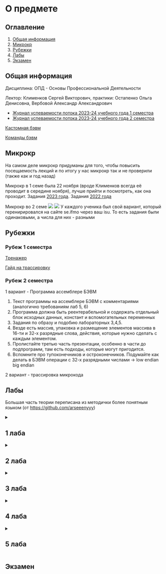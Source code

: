 # О предмете

## Оглавление

1. [Общая информация](#info)
2. [Микрокр](#microkr)
3. [Рубежки](#rubez)
4. [Лабы](#labs)
5. [Экзамен](#exam)

## Общая информация <a name="info"></a>

Дисциплина: ОПД - Основы Профессиональной Деятельности

Лектор: Клименков Сергей Викторович, практики: Остапенко Ольга Денисовна, Вербовой Александр Александрович

- [Журнал успеваемости потока 2023-24 учебного года 1 семестра](https://docs.google.com/spreadsheets/d/13S-2iAf4nN32t-FHNJ_jX8qY8gaT1N2PcAmV19g3OMo/edit#gid=1376124505)
- [Журнал успеваемости потока 2023-24 учебного года 2 семестра](https://docs.google.com/spreadsheets/d/1r8d1n3sGhOtqBdFpx-kMUNpaGigBS6X_fC8O7VNI1Jc/edit#gid=881512036)

[Кастомная бэвм](custom.jar)

[Команды бэвм](interpreter.txt)

## Микрокр <a name="microkr"></a>

На самом деле микрокр придуманы для того, чтобы повысить посещаемость лекций и по итогу у нас микрокр так и не
проверили (также как и год назад)

Микрокр в 1 семе была 22 ноября (вроде Клименков всегда её проводит в середине ноября), лучше прийти и посмотреть, как
она проходит.
Задания [2023 года](https://github.com/petrovviacheslav/myitmo/blob/main/%D0%9E%D0%9F%D0%94/%D0%BC%D0%B8%D0%BA%D1%80%D0%BE%D0%BA%D1%80/1.pdf).
Задания [2022 года](https://github.com/maxbarsukov/itmo/blob/master/1-2%20%D0%BE%D0%BF%D0%B4/%D0%BC%D0%B8%D0%BA%D1%80%D0%BE%D0%BA%D1%80/3/full.pdf)

Микрокр во 2 семе
![](https://i.imgur.com/PE16Yzz.png)
![](https://i.imgur.com/vNyTaJc.png)
У каждого ученика был свой вариант, который геренирировался на сайте se.ifmo через ваш isu. То есть задания были
одинаковыми, а числа для них - разными

## Рубежки <a name="rubez"></a>


### Рубеж 1 семестра
[Тренажер](https://se.ifmo.ru/~s263975/program-tracing/)

[Гайд на трассировку](https://www.youtube.com/watch?v=u2-U5QQYgZw)

### Рубеж 2 семестра

1 вариант - Программа ассемблере БЭВМ
1. Текст программы на ассемблере БЭВМ с комментариями (аналогично требованиям лаб 5, 6)
2. Программа должна быть реентерабельной и содержать отдельный блок исходных данных, констант и вспомогательных переменных
3. Задания по образу и подобию лабораторных 3,4,5.
4. Везде есть массив, упаковка и размещение элементов массива в 16-ти и 32-х разрядные слова, действия, которые нужно сделать с каждым элементом.
5. Пролистайте третью часть презентации, особенно в части до подпрограмм, там есть подходы, которые могут пригодится.
6. Вспомните про тупоконечников и остроконечников. Подумайте как делать в БЭВМ операции с 32-х разрядными числами -> low endian big endian

[](https://i.imgur.com/nvfO5L3.jpg)

2 вариант - трассировка микрокода

## Лабы <a name="labs"></a>

Большая часть теории переписана из методички более понятным языком (от https://github.com/arseeenyyy)
<details>
<summary><h2>1 лаба</h2></summary>

Первая лаба по ОПД - можно сказать самая первая крупная проблема, с которой вы столкнётесь, как только поступите на ВТ.
Остальные лабы (в 1 семестре) по другим предметам значительно легче.
Скорее всего вы сдадите эту лабу только тогда, когда практик решит, что достаточно помучал вас (обычно это происходит в
конце октября - начале ноября).
В принципе можно установить Linux, как вторую ОС или подсистему, ну или пользуйтесь виртуалкой (VirtualBox / VMware),
так как вы замучаетесь отрабатывать команды на helios'е.

Годные курсы на степике, которые помогут изучить команды (их очень много) + опции, - [первый](https://stepik.org/course/548/syllabus) и [второй](https://stepik.org/course/762/syllabus). Если у вас
мало времени, то проходите только второй.

Небольшие мануалы для сдачи:

- [Неплохая теория для сдачи от знакомого](https://docs.google.com/document/d/19otD1kkqn4YImn4nDXEeJ2ycgZoWlZ9C/edit)
- [Ещё один гугл док (прям с нуля)](https://docs.google.com/document/d/1XZ7bkOy13lZGQ0-5w4AaAFLb610I_oCZKR_OsyIkvao/)
- [Дополнение к предыдущему](https://docs.google.com/document/d/1Bc6oI4yNCBIUSL9HYmv4jfmCJZzMQJRaJLEnP4KGhTY/)

</details>
<details>
<summary><h2>2 лаба</h2></summary>
[Лучший видос для кристального понимания](https://www.youtube.com/watch?v=5DXYGx7RtZY)

Мануал:

- [Про основное расписано](https://docs.google.com/document/d/1uIEith7IyBjr1Ml_8ONNz5hXl6lLQfBaHNtGxB_ksww/edit)

</details>
<details>
<summary><h2>3 лаба</h2></summary>

Ничего особо сложного нет, можно сделать свою лабу ~~по аналогии с каким-то другим отчётом с чьего-то гита~~. Также
почитайте в методичке про адресацию и потактовое исполнение команд loop и jump

Мануал:

- [Лучше читать здесь](https://docs.google.com/document/d/1ibxWGHrGqzumBXy3c-ye6oFcl5KJKDzT_ZZbq8nSPpU/edit)

</details>

<details>
<summary><h2>4 лаба</h2></summary>

У вас отдельно есть функция (идёт после -----), команды в которой вы должны раскодировать, и основная прога, которая применяет эту функцию на некоторый набор чисел, типо f(x) + f(y) - f(z-1)

блять потом допишу

</details>

<details>
<summary><h2>5 лаба</h2></summary>

блять потом допишу

</details>

## Экзамен <a name="exam"></a>

[](https://i.imgur.com/nvfO5L3.jpg)

[](https://i.imgur.com/wXcVk2q.jpg)